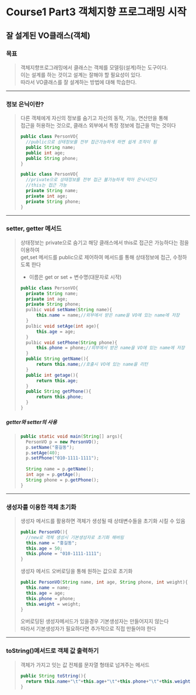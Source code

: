 # Course1 Part3 객체지향 프로그래밍 시작   

## 잘 설계된 VO클래스(객체)

### 목표
> 객체지향프로그래밍에서 클래스는 객체를 모델링(설계)하는 도구이다.   
> 이는 설계를 하는 것이고 설계는 잘해야 할 필요성이 있다.   
> 따라서 VO클래스를 잘 설계하는 방법에 대해 학습한다.
---
### 정보 은닉이란?
> 다른 객체에게 자신의 정보를 숨기고 자신의 동작, 기능, 연산만을 통해   
> 접근을 허용하는 것으로, 클래스 외부에서 특정 정보에 접근을 막는 것이다
> ```java
> public class PersonVO{
>   //public으로 상태정보를 전부 접근가능하게 하면 쉽게 조작이 됨
>   public String name;
>   public int age;
>   public String phone;
> }
> ```
> ```java
> public class PersonVO{
>   //private으로 상태정보를 전부 접근 불가능하게 막아 은닉시킨다
>   //this는 접근 가능
>   private String name;
>   private int age;
>   private String phone;
> }
> ```

---

### setter, getter 메서드
> 상태정보는 private으로 숨기고 해당 클래스에서 this로 접근은 가능하다는 점을 이용하여   
> get,set 메서드를 public으로 제어하여 메서드를 통해 상태정보에 접근, 수정하도록 한다   
> - 이름은 get or set + 변수명(대문자로 시작)
> ```java
>public class PersonVO{
>   private String name;
>   private int age;
>   private String phone;
>   pulbic void setName(String name){
>       this.name = name;//외부에서 받은 name을 VO에 있는 name에 저장
>   }
>   pulbic void setAge(int age){
>       this.age = age;
>   }
>   pulbic void setPhone(String phone){
>       this.phone = phone;//외부에서 받은 name을 VO에 있는 name에 저장
>   }
>   public String getName(){
>       return this.name;//호출시 VO에 있는 name을 리턴
>   }
>   public int getage(){
>       return this.age;
>   } 
>   public String getPhone(){
>       return this.phone;
>   }  
> }
>```

##### getter와 setter의 사용
> ```java
> public static void main(String[] args){
>   PersonVO p = new PersonVO();
>   p.setName("홍길동");
>   p.setAge(40);
>   p.setPhone("010-1111-1111");
>   
>   String name = p.getName();
>   int age = p.getAge();
>   String phone = p.getPhone();
>}
> ```

---


### 생성자를 이용한 객체 초기화
> 생성자 메서드를 활용하면 객체가 생성될 때 상태변수들을 초기화 시킬 수 있음
> ```java
> public PersonVO(){
>   //new로 객체 생성시 기본생성자로 초기화 해버림
>   this.name = "홍길동";
>   this.age = 50;
>   this.phone = "010-1111-1111";
> }
> ```
>생성자 메서드 오버로딩을 통해 원하는 값으로 초기화
> ```java
> public PersonVO(String name, int age, String phone, int weight){
>   this.name = name;
>   this.age = age;
>   this.phone = phone;
>   this.weight = weight;
> }
> ```
> 오버로딩된 생성자메서드가 있을경우 기본생성자는 만들어지지 않는다   
> 따라서 기본생성자가 필요하다면 추가적으로 직접 만들어야 한다

---


### toString()메서드로 객체 값 출력하기
> 객체가 가지고 잇는 값 전체를 문자열 형태로 넘겨주는 메서드
> ```java
>public String toString(){
>   return this.name+"\t"+this.age+"\t"+this.phone+"\t"+this.weight;
> }
> ```

